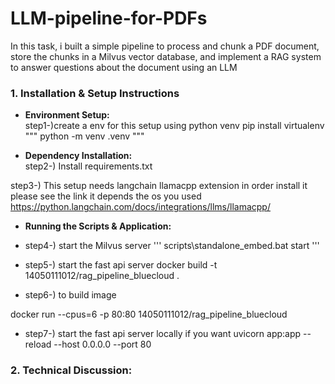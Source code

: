# LLM-pipeline-for-PDFs
In this task, i built a simple pipeline to process and chunk a PDF document, store the chunks in a Milvus vector database, and implement a RAG system to answer questions about the document using an LLM

### 1. **Installation & Setup Instructions**

- **Environment Setup:**  
step1-)create a env for this setup using python venv
pip install virtualenv
"""
python -m venv .venv
"""

- **Dependency Installation:**  
step2-) Install requirements.txt

step3-) This setup needs langchain llamacpp  extension in order install it please see the link it depends the os you used
https://python.langchain.com/docs/integrations/llms/llamacpp/



- **Running the Scripts & Application:**  
- step4-) start the Milvus server
''' 
scripts\standalone_embed.bat start
'''
- step5-) start the fast api server
docker build -t 14050111012/rag_pipeline_bluecloud .

- step6-) to build image 

docker run --cpus=6 -p 80:80  14050111012/rag_pipeline_bluecloud

- step7-) start the fast api server locally if you want
uvicorn app:app --reload --host 0.0.0.0 --port 80

### 2. **Technical Discussion:**  